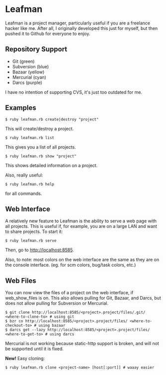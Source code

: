 Leafman
===============
Leafman is a project manager, particularly useful if you are a freelance hacker like me. After all, I originally developed this just for myself, but then pushed it to Github for everyone to enjoy.

Repository Support
-----------------------
* Git (green)
* Subversion (blue)
* Bazaar (yellow)
* Mercurial (cyan)
* Darcs (purple)

I have no intention of supporting CVS, it's just too outdated for me.

Examples
--------------------
    $ ruby leafman.rb create|destroy "project"
This will create/destroy a project.

    $ ruby leafman.rb list
This gives you a list of all projects.

    $ ruby leafman.rb show "project"
This shows detailed information on a project.

Also, really useful:

    $ ruby leafman.rb help
for all commands.

Web Interface
-------------------
A relatively new feature to Leafman is the ability to serve a web page with all projects. This is useful if, for example, you are on a large LAN and want to share projects. To start it:

    $ ruby leafman.rb serve
Then, go to <http://localhost:8585>.

Also, to note: most colors on the web interface are the same as they are on the console interface. (eg. for scm colors, bug/task colors, etc.)

Web Files
------------------
You can now view the files of a project on the web interface, if web_show_files is on. This also allows pulling for Git, Bazaar, and Darcs, but does not allow pulling for Subversion or Mercurial.

    $ git clone http://localhost:8585/<project>.project/files/.git/ <where-to-clone-to> # using git
    $ bzr co http://localhost:8585/<project>.project/files/ <where-to-checkout-to> # using bazaar
    $ darcs get --lazy http://localhost:8585/<project>.project/files/ <where-to-get-to> # using darcs
    
Mercurial is not working because static-http support is broken, and will not be supported until it is fixed.

**New!** Easy cloning:

    $ ruby leafman.rb clone <project-name> [host[:port]] # waaay easier

